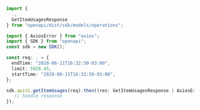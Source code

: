 <!-- Start SDK Example Usage -->
```typescript
import {
  .,
  GetItemUsagesResponse
} from "openapi/dist/sdk/models/operations";

import { AxiosError } from "axios";
import { SDK } from "openapi";
const sdk = new SDK();

const req: . = {
  endTime: "2020-06-11T16:32:50-03:00",
  limit: 5928.45,
  startTime: "2020-06-11T16:32:50-03:00",
};

sdk.apiV1.getItemUsages(req).then((res: GetItemUsagesResponse | AxiosError) => {
   // handle response
});
```
<!-- End SDK Example Usage -->
